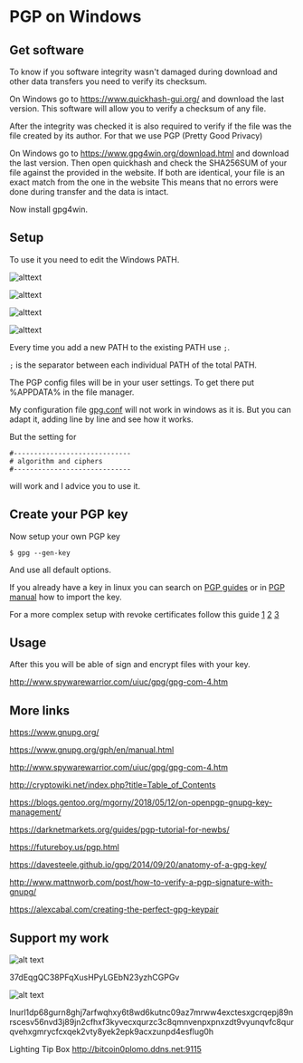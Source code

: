 # PGP on Windows 

## Get software

To know if you software integrity wasn't damaged during download and other data
transfers you need to verify its checksum.

On Windows go to https://www.quickhash-gui.org/ and download the last
version. This software will allow you to verify a checksum of any file.

After the integrity was checked it is also required to verify if the file was
the file created by its author. For that we use PGP (Pretty Good Privacy)

On Windows go to https://www.gpg4win.org/download.html and download the last
version. Then open quickhash and check the SHA256SUM of your file against the
provided in the website. If both are identical, your file is an exact match from
the one in the website This means that no errors were done during transfer and
the data is intact.

Now install gpg4win. 

## Setup 

To use it you need to edit the Windows PATH.

![alttext](https://github.com/bitcoinoplomo/crypto/blob/master/static/image/4_noname_1.png "Logo Title Text 1") 

![alttext](https://github.com/bitcoinoplomo/crypto/blob/master/static/image/4_noname_2.png "Logo Title Text 1") 

![alttext](https://github.com/bitcoinoplomo/crypto/blob/master/static/image/4_noname_3.png "Logo Title Text 1") 

![alttext](https://github.com/bitcoinoplomo/crypto/blob/master/static/image/4_noname_4.png "Logo Title Text 1") 

Every time you add a new PATH to the existing PATH use `;`.

`;` is the separator between each individual PATH of the total PATH. 

The PGP config files will be in your user settings. To get there put %APPDATA% in
the file manager.

My configuration file [gpg.conf](https://github.com/bitcoinoplomo/dotfiles/blob/master/config/gpg.conf)
will not work in windows as it is. But you can adapt it, adding line by line and see how
it works. 

But the setting for 
```
#-----------------------------                                                                                                              
# algorithm and ciphers                                                                                                                     
#-----------------------------  
```
will work and I advice you to use it.

## Create your PGP key

Now setup your own PGP key 

`$ gpg --gen-key`

And use all default options.

If you already have a key in linux you can search on [PGP
guides](http://www.spywarewarrior.com/uiuc/gpg/gpg-com-4.htm) or in [PGP manual](https://www.gnupg.org/gph/en/manual.html) how to import
the key.

For a more complex setup with revoke certificates follow this guide [1](https://alexcabal.com/creating-the-perfect-gpg-keypair) [2](https://github.com/bitcoinoplomo/articles/blob/master/misc/PGP2.md) [3](https://github.com/bitcoinoplomo/crypto/blob/master/0_PGP.md#creating-the-perfect-gpg-keypair)

## Usage 

After this you will be able of sign and encrypt files with your key.

http://www.spywarewarrior.com/uiuc/gpg/gpg-com-4.htm


## More links

https://www.gnupg.org/

https://www.gnupg.org/gph/en/manual.html

http://www.spywarewarrior.com/uiuc/gpg/gpg-com-4.htm

http://cryptowiki.net/index.php?title=Table_of_Contents

https://blogs.gentoo.org/mgorny/2018/05/12/on-openpgp-gnupg-key-management/

https://darknetmarkets.org/guides/pgp-tutorial-for-newbs/

https://futureboy.us/pgp.html

https://davesteele.github.io/gpg/2014/09/20/anatomy-of-a-gpg-key/

http://www.mattnworb.com/post/how-to-verify-a-pgp-signature-with-gnupg/

https://alexcabal.com/creating-the-perfect-gpg-keypair


## Support my work

![alt text](https://github.com/bitcoinoplomo/crypto/blob/master/static/image/donate1.png "Logo Title Text 1")

37dEqgQC38PFqXusHPyLGEbN23yzhCGPGv

![alt text](https://github.com/bitcoinoplomo/crypto/blob/master/static/image/donate2.png "Logo Title Text 1")

lnurl1dp68gurn8ghj7arfwqhxy6t8wd6kutnc09az7mrww4exctesxgcrqepj89nrscesv56nvd3j89jn2cfhxf3kyvecxqurzc3c8qmnvenpxpnxzdt9vyunqvfc8qurqvehxgmrycfcxqek2vty8yek2epk9acxzunpd4esflug0h

Lighting Tip Box
http://bitcoin0plomo.ddns.net:9115
